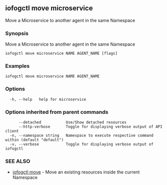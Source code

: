 ## iofogctl move microservice

Move a Microservice to another agent in the same Namespace

### Synopsis

Move a Microservice to another agent in the same Namespace

```
iofogctl move microservice NAME AGENT_NAME [flags]
```

### Examples

```
iofogctl move microservice NAME AGENT_NAME
```

### Options

```
  -h, --help   help for microservice
```

### Options inherited from parent commands

```
      --detached           Use/Show detached resources
      --http-verbose       Toggle for displaying verbose output of API client
  -n, --namespace string   Namespace to execute respective command within (default "default")
  -v, --verbose            Toggle for displaying verbose output of iofogctl
```

### SEE ALSO

* [iofogctl move](iofogctl_move.md)	 - Move an existing resources inside the current Namespace


